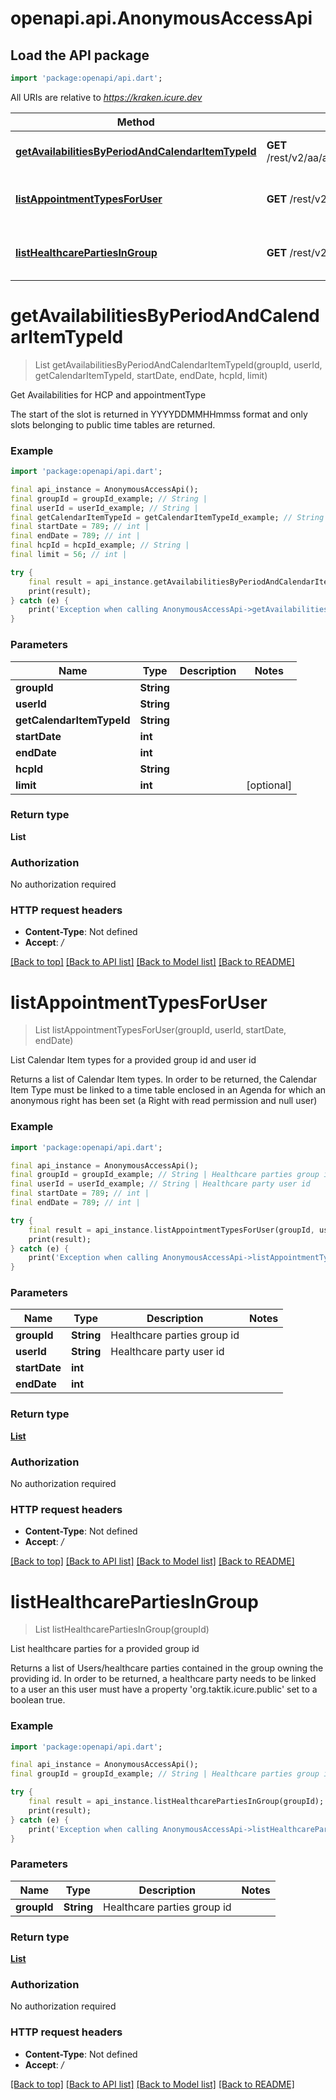 # openapi.api.AnonymousAccessApi

## Load the API package
```dart
import 'package:openapi/api.dart';
```

All URIs are relative to *https://kraken.icure.dev*

Method | HTTP request | Description
------------- | ------------- | -------------
[**getAvailabilitiesByPeriodAndCalendarItemTypeId**](AnonymousAccessApi.md#getavailabilitiesbyperiodandcalendaritemtypeid) | **GET** /rest/v2/aa/available/inGroup/{groupId}/forUser/{userId}/type/{getCalendarItemTypeId} | Get Availabilities for HCP and appointmentType
[**listAppointmentTypesForUser**](AnonymousAccessApi.md#listappointmenttypesforuser) | **GET** /rest/v2/aa/appointmentType/inGroup/{groupId}/forUser/{userId} | List Calendar Item types for a provided group id and user id
[**listHealthcarePartiesInGroup**](AnonymousAccessApi.md#listhealthcarepartiesingroup) | **GET** /rest/v2/aa/hcparty/inGroup/{groupId} | List healthcare parties for a provided group id


# **getAvailabilitiesByPeriodAndCalendarItemTypeId**
> List<int> getAvailabilitiesByPeriodAndCalendarItemTypeId(groupId, userId, getCalendarItemTypeId, startDate, endDate, hcpId, limit)

Get Availabilities for HCP and appointmentType

The start of the slot is returned in YYYYDDMMHHmmss format and only slots belonging to public time tables are returned.

### Example
```dart
import 'package:openapi/api.dart';

final api_instance = AnonymousAccessApi();
final groupId = groupId_example; // String | 
final userId = userId_example; // String | 
final getCalendarItemTypeId = getCalendarItemTypeId_example; // String | 
final startDate = 789; // int | 
final endDate = 789; // int | 
final hcpId = hcpId_example; // String | 
final limit = 56; // int | 

try {
    final result = api_instance.getAvailabilitiesByPeriodAndCalendarItemTypeId(groupId, userId, getCalendarItemTypeId, startDate, endDate, hcpId, limit);
    print(result);
} catch (e) {
    print('Exception when calling AnonymousAccessApi->getAvailabilitiesByPeriodAndCalendarItemTypeId: $e\n');
}
```

### Parameters

Name | Type | Description  | Notes
------------- | ------------- | ------------- | -------------
 **groupId** | **String**|  | 
 **userId** | **String**|  | 
 **getCalendarItemTypeId** | **String**|  | 
 **startDate** | **int**|  | 
 **endDate** | **int**|  | 
 **hcpId** | **String**|  | 
 **limit** | **int**|  | [optional] 

### Return type

**List<int>**

### Authorization

No authorization required

### HTTP request headers

 - **Content-Type**: Not defined
 - **Accept**: */*

[[Back to top]](#) [[Back to API list]](../README.md#documentation-for-api-endpoints) [[Back to Model list]](../README.md#documentation-for-models) [[Back to README]](../README.md)

# **listAppointmentTypesForUser**
> List<CalendarItemTypeDto> listAppointmentTypesForUser(groupId, userId, startDate, endDate)

List Calendar Item types for a provided group id and user id

Returns a list of Calendar Item types. In order to be returned, the Calendar Item Type must be linked to a time table enclosed in an Agenda for which an anonymous right has been set (a Right with read permission and null user)

### Example
```dart
import 'package:openapi/api.dart';

final api_instance = AnonymousAccessApi();
final groupId = groupId_example; // String | Healthcare parties group id
final userId = userId_example; // String | Healthcare party user id
final startDate = 789; // int | 
final endDate = 789; // int | 

try {
    final result = api_instance.listAppointmentTypesForUser(groupId, userId, startDate, endDate);
    print(result);
} catch (e) {
    print('Exception when calling AnonymousAccessApi->listAppointmentTypesForUser: $e\n');
}
```

### Parameters

Name | Type | Description  | Notes
------------- | ------------- | ------------- | -------------
 **groupId** | **String**| Healthcare parties group id | 
 **userId** | **String**| Healthcare party user id | 
 **startDate** | **int**|  | 
 **endDate** | **int**|  | 

### Return type

[**List<CalendarItemTypeDto>**](CalendarItemTypeDto.md)

### Authorization

No authorization required

### HTTP request headers

 - **Content-Type**: Not defined
 - **Accept**: */*

[[Back to top]](#) [[Back to API list]](../README.md#documentation-for-api-endpoints) [[Back to Model list]](../README.md#documentation-for-models) [[Back to README]](../README.md)

# **listHealthcarePartiesInGroup**
> List<UserDto> listHealthcarePartiesInGroup(groupId)

List healthcare parties for a provided group id

Returns a list of Users/healthcare parties contained in the group owning the providing id. In order to be returned, a healthcare party needs to be linked to a user an this user must have a property 'org.taktik.icure.public' set to a boolean true.

### Example
```dart
import 'package:openapi/api.dart';

final api_instance = AnonymousAccessApi();
final groupId = groupId_example; // String | Healthcare parties group id

try {
    final result = api_instance.listHealthcarePartiesInGroup(groupId);
    print(result);
} catch (e) {
    print('Exception when calling AnonymousAccessApi->listHealthcarePartiesInGroup: $e\n');
}
```

### Parameters

Name | Type | Description  | Notes
------------- | ------------- | ------------- | -------------
 **groupId** | **String**| Healthcare parties group id | 

### Return type

[**List<UserDto>**](UserDto.md)

### Authorization

No authorization required

### HTTP request headers

 - **Content-Type**: Not defined
 - **Accept**: */*

[[Back to top]](#) [[Back to API list]](../README.md#documentation-for-api-endpoints) [[Back to Model list]](../README.md#documentation-for-models) [[Back to README]](../README.md)

